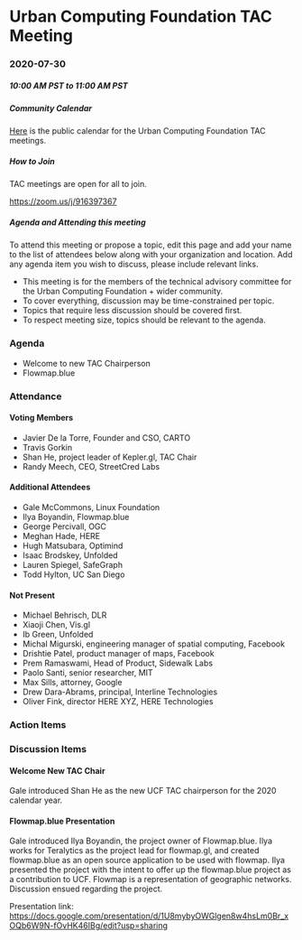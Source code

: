 # Urban Computing Foundation TAC Meeting

### 2020-07-30
##### 10:00 AM PST to 11:00 AM PST


##### Community Calendar
[Here](https://calendar.google.com/calendar/embed?src=u14oiv0c9rh7nv93jke7ehgr68%40group.calendar.google.com&ctz=America%2FChicago) is the public calendar for the Urban Computing Foundation TAC meetings.

##### How to Join
TAC meetings are open for all to join.

https://zoom.us/j/916397367

##### Agenda and Attending this meeting

To attend this meeting or propose a topic, edit this page and add your name to the list of attendees below along with your organization and location. Add any agenda item you wish to discuss, please include relevant links.

* This meeting is for the members of the technical advisory committee for the Urban Computing Foundation + wider community.
* To cover everything, discussion may be time-constrained per topic.
* Topics that require less discussion should be covered first.
* To respect meeting size, topics should be relevant to the agenda.

### Agenda
* Welcome to new TAC Chairperson
* Flowmap.blue

### Attendance

#### Voting Members
* Javier De la Torre, Founder and CSO, CARTO
* Travis Gorkin
* Shan He, project leader of Kepler.gl, TAC Chair
* Randy Meech, CEO, StreetCred Labs

#### Additional Attendees
* Gale McCommons, Linux Foundation
* Ilya Boyandin, Flowmap.blue
* George Percivall, OGC
* Meghan Hade, HERE
* Hugh Matsubara, Optimind
* Isaac Brodskey, Unfolded
* Lauren Spiegel, SafeGraph
* Todd Hylton, UC San Diego

#### Not Present
* Michael Behrisch, DLR
* Xiaoji Chen, Vis.gl
* Ib Green, Unfolded
* Michal Migurski, engineering manager of spatial computing, Facebook
* Drishtie Patel, product manager of maps, Facebook
* Prem Ramaswami, Head of Product, Sidewalk Labs
* Paolo Santi, senior researcher, MIT
* Max Sills, attorney, Google
* Drew Dara-Abrams, principal, Interline Technologies
* Oliver Fink, director HERE XYZ, HERE Technologies

### Action Items


### Discussion Items

#### Welcome New TAC Chair
Gale introduced Shan He as the new UCF TAC chairperson for the 2020 calendar year. 

#### Flowmap.blue Presentation

Gale introduced Ilya Boyandin, the project owner of Flowmap.blue. Ilya works for Teralytics as the project lead for flowmap.gl, and created flowmap.blue as an open source application to be used with flowmap. Ilya presented the project with the intent to offer up the flowmap.blue project as a contribution to UCF. Flowmap is a representation of geographic networks. Discussion ensued regarding the project. 

Presentation link: https://docs.google.com/presentation/d/1U8mybyOWGlgen8w4hsLm0Br_xOQb6W9N-fOvHK46IBg/edit?usp=sharing

